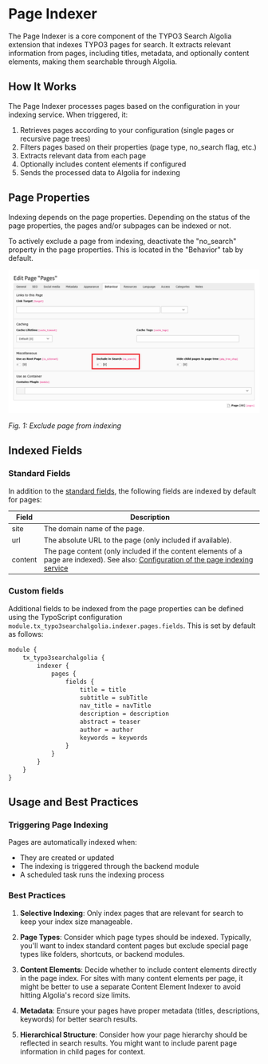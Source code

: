 # Page Indexer

The Page Indexer is a core component of the TYPO3 Search Algolia extension that indexes TYPO3 pages for search. It extracts relevant information from pages, including titles, metadata, and optionally content elements, making them searchable through Algolia.

## How It Works

The Page Indexer processes pages based on the configuration in your indexing service. When triggered, it:

1. Retrieves pages according to your configuration (single pages or recursive page trees)
2. Filters pages based on their properties (page type, no_search flag, etc.)
3. Extracts relevant data from each page
4. Optionally includes content elements if configured
5. Sends the processed data to Algolia for indexing

## Page Properties

Indexing depends on the page properties. Depending on the status of the page properties, the pages and/or subpages can
be indexed or not.

To actively exclude a page from indexing, deactivate the "no_search" property in the page properties. This is located in
the "Behavior" tab by default.

![page-no-search](Images/PageIndexer-001.png)

*Fig. 1: Exclude page from indexing*

## Indexed Fields

### Standard Fields

In addition to the [standard fields](Indexers.md#standard-indexed-fields), the following fields are indexed by default
for pages:

| Field   | Description                                                                                                                                                                         |
|---------|-------------------------------------------------------------------------------------------------------------------------------------------------------------------------------------|
| site    | The domain name of the page.                                                                                                                                                        |
| url     | The absolute URL to the page (only included if available).                                                                                                                          |
| content | The page content (only included if the content elements of a page are indexed). See also: [Configuration of the page indexing service](Configuration.md#page-indexer-configuration) |

### Custom fields

Additional fields to be indexed from the page properties can be defined using the TypoScript configuration
`module.tx_typo3searchalgolia.indexer.pages.fields`. This is set by default as follows:

```typo3_typoscript
module {
    tx_typo3searchalgolia {
        indexer {
            pages {
                fields {
                    title = title
                    subtitle = subTitle
                    nav_title = navTitle
                    description = description
                    abstract = teaser
                    author = author
                    keywords = keywords
                }
            }
        }
    }
}
```

## Usage and Best Practices

### Triggering Page Indexing

Pages are automatically indexed when:
- They are created or updated
- The indexing is triggered through the backend module
- A scheduled task runs the indexing process

### Best Practices

1. **Selective Indexing**: Only index pages that are relevant for search to keep your index size manageable.

2. **Page Types**: Consider which page types should be indexed. Typically, you'll want to index standard content pages but exclude special page types like folders, shortcuts, or backend modules.

3. **Content Elements**: Decide whether to include content elements directly in the page index. For sites with many content elements per page, it might be better to use a separate Content Element Indexer to avoid hitting Algolia's record size limits.

4. **Metadata**: Ensure your pages have proper metadata (titles, descriptions, keywords) for better search results.

5. **Hierarchical Structure**: Consider how your page hierarchy should be reflected in search results. You might want to include parent page information in child pages for context.
